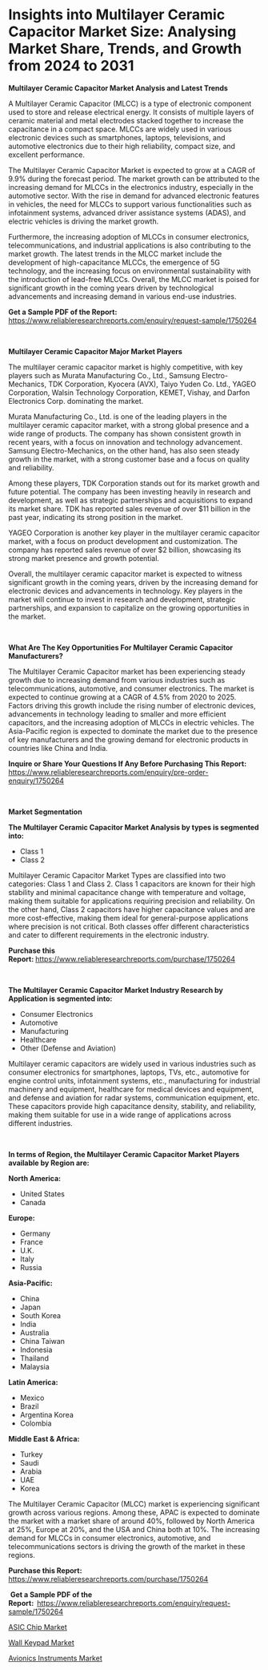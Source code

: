 <p><h1>Insights into Multilayer Ceramic Capacitor Market Size: Analysing Market Share, Trends, and Growth from 2024 to 2031</h1></p><p><strong>Multilayer Ceramic Capacitor Market Analysis and Latest Trends</strong></p>
<p><p>A Multilayer Ceramic Capacitor (MLCC) is a type of electronic component used to store and release electrical energy. It consists of multiple layers of ceramic material and metal electrodes stacked together to increase the capacitance in a compact space. MLCCs are widely used in various electronic devices such as smartphones, laptops, televisions, and automotive electronics due to their high reliability, compact size, and excellent performance.</p><p>The Multilayer Ceramic Capacitor Market is expected to grow at a CAGR of 9.9% during the forecast period. The market growth can be attributed to the increasing demand for MLCCs in the electronics industry, especially in the automotive sector. With the rise in demand for advanced electronic features in vehicles, the need for MLCCs to support various functionalities such as infotainment systems, advanced driver assistance systems (ADAS), and electric vehicles is driving the market growth.</p><p>Furthermore, the increasing adoption of MLCCs in consumer electronics, telecommunications, and industrial applications is also contributing to the market growth. The latest trends in the MLCC market include the development of high-capacitance MLCCs, the emergence of 5G technology, and the increasing focus on environmental sustainability with the introduction of lead-free MLCCs. Overall, the MLCC market is poised for significant growth in the coming years driven by technological advancements and increasing demand in various end-use industries.</p></p>
<p><strong>Get a Sample PDF of the Report:&nbsp;</strong> <a href="https://www.reliableresearchreports.com/enquiry/request-sample/1750264">https://www.reliableresearchreports.com/enquiry/request-sample/1750264</a></p>
<p>&nbsp;</p>
<p><strong>Multilayer Ceramic Capacitor Major Market Players</strong></p>
<p><p>The multilayer ceramic capacitor market is highly competitive, with key players such as Murata Manufacturing Co., Ltd., Samsung Electro-Mechanics, TDK Corporation, Kyocera (AVX), Taiyo Yuden Co. Ltd., YAGEO Corporation, Walsin Technology Corporation, KEMET, Vishay, and Darfon Electronics Corp. dominating the market.</p><p>Murata Manufacturing Co., Ltd. is one of the leading players in the multilayer ceramic capacitor market, with a strong global presence and a wide range of products. The company has shown consistent growth in recent years, with a focus on innovation and technology advancement. Samsung Electro-Mechanics, on the other hand, has also seen steady growth in the market, with a strong customer base and a focus on quality and reliability.</p><p>Among these players, TDK Corporation stands out for its market growth and future potential. The company has been investing heavily in research and development, as well as strategic partnerships and acquisitions to expand its market share. TDK has reported sales revenue of over $11 billion in the past year, indicating its strong position in the market.</p><p>YAGEO Corporation is another key player in the multilayer ceramic capacitor market, with a focus on product development and customization. The company has reported sales revenue of over $2 billion, showcasing its strong market presence and growth potential.</p><p>Overall, the multilayer ceramic capacitor market is expected to witness significant growth in the coming years, driven by the increasing demand for electronic devices and advancements in technology. Key players in the market will continue to invest in research and development, strategic partnerships, and expansion to capitalize on the growing opportunities in the market.</p></p>
<p>&nbsp;</p>
<p><strong>What Are The Key Opportunities For Multilayer Ceramic Capacitor Manufacturers?</strong></p>
<p><p>The Multilayer Ceramic Capacitor market has been experiencing steady growth due to increasing demand from various industries such as telecommunications, automotive, and consumer electronics. The market is expected to continue growing at a CAGR of 4.5% from 2020 to 2025. Factors driving this growth include the rising number of electronic devices, advancements in technology leading to smaller and more efficient capacitors, and the increasing adoption of MLCCs in electric vehicles. The Asia-Pacific region is expected to dominate the market due to the presence of key manufacturers and the growing demand for electronic products in countries like China and India.</p></p>
<p><strong>Inquire or Share Your Questions If Any Before Purchasing This Report:</strong> <a href="https://www.reliableresearchreports.com/enquiry/pre-order-enquiry/1750264">https://www.reliableresearchreports.com/enquiry/pre-order-enquiry/1750264</a></p>
<p>&nbsp;</p>
<p><strong>Market Segmentation</strong></p>
<p><strong>The Multilayer Ceramic Capacitor Market Analysis by types is segmented into:</strong></p>
<p><ul><li>Class 1</li><li>Class 2</li></ul></p>
<p><p>Multilayer Ceramic Capacitor Market Types are classified into two categories: Class 1 and Class 2. Class 1 capacitors are known for their high stability and minimal capacitance change with temperature and voltage, making them suitable for applications requiring precision and reliability. On the other hand, Class 2 capacitors have higher capacitance values and are more cost-effective, making them ideal for general-purpose applications where precision is not critical. Both classes offer different characteristics and cater to different requirements in the electronic industry.</p></p>
<p><strong>Purchase this Report:&nbsp;</strong><a href="https://www.reliableresearchreports.com/purchase/1750264">https://www.reliableresearchreports.com/purchase/1750264</a></p>
<p>&nbsp;</p>
<p><strong>The Multilayer Ceramic Capacitor Market Industry Research by Application is segmented into:</strong></p>
<p><ul><li>Consumer Electronics</li><li>Automotive</li><li>Manufacturing</li><li>Healthcare</li><li>Other (Defense and Aviation)</li></ul></p>
<p><p>Multilayer ceramic capacitors are widely used in various industries such as consumer electronics for smartphones, laptops, TVs, etc., automotive for engine control units, infotainment systems, etc., manufacturing for industrial machinery and equipment, healthcare for medical devices and equipment, and defense and aviation for radar systems, communication equipment, etc. These capacitors provide high capacitance density, stability, and reliability, making them suitable for use in a wide range of applications across different industries.</p></p>
<p>&nbsp;</p>
<p><strong>In terms of Region, the Multilayer Ceramic Capacitor Market Players available by Region are:</strong></p>
<p>
    <p> <strong> North America: </strong>
        <ul>
            <li>United States</li>
            <li>Canada</li>
        </ul>
        </p> 
    <p> <strong> Europe: </strong>
        <ul>
            <li>Germany</li>
            <li>France</li>
            <li>U.K.</li>
            <li>Italy</li>
            <li>Russia</li>
        </ul>
        </p> 
    <p> <strong> Asia-Pacific: </strong>
        <ul>
            <li>China</li>
            <li>Japan</li>
            <li>South Korea</li>
            <li>India</li>
            <li>Australia</li>
            <li>China Taiwan</li>
            <li>Indonesia</li>
            <li>Thailand</li>
            <li>Malaysia</li>
        </ul>
        </p> 
    <p> <strong> Latin America: </strong>
        <ul>
            <li>Mexico</li>
            <li>Brazil</li>
            <li>Argentina Korea</li>
            <li>Colombia</li>
        </ul>
        </p> 
    <p> <strong> Middle East & Africa: </strong>
        <ul>
            <li>Turkey</li>
            <li>Saudi</li>
            <li>Arabia</li>
            <li>UAE</li>
            <li>Korea</li>
        </ul>
    </p>
    </p>
<p><p>The Multilayer Ceramic Capacitor (MLCC) market is experiencing significant growth across various regions. Among these, APAC is expected to dominate the market with a market share of around 40%, followed by North America at 25%, Europe at 20%, and the USA and China both at 10%. The increasing demand for MLCCs in consumer electronics, automotive, and telecommunications sectors is driving the growth of the market in these regions.</p></p>
<p><strong>Purchase this Report: </strong><a href="https://www.reliableresearchreports.com/purchase/1750264">https://www.reliableresearchreports.com/purchase/1750264</a></p>
<p>&nbsp;<strong>Get a Sample PDF of the Report:&nbsp;&nbsp;</strong><a href="https://www.reliableresearchreports.com/enquiry/request-sample/1750264">https://www.reliableresearchreports.com/enquiry/request-sample/1750264</a></p>
<p><strong></strong></p>
<p><p><a href="https://github.com/prosalinda88/Market-Research-Report-List-3/blob/main/asic-chip-market.md">ASIC Chip Market</a></p><p><a href="https://github.com/globismark/Market-Research-Report-List-2/blob/main/wall-keypad-market.md">Wall Keypad Market</a></p><p><a href="https://github.com/bobicer/Market-Research-Report-List-2/blob/main/avionics-instruments-market.md">Avionics Instruments Market</a></p></p>